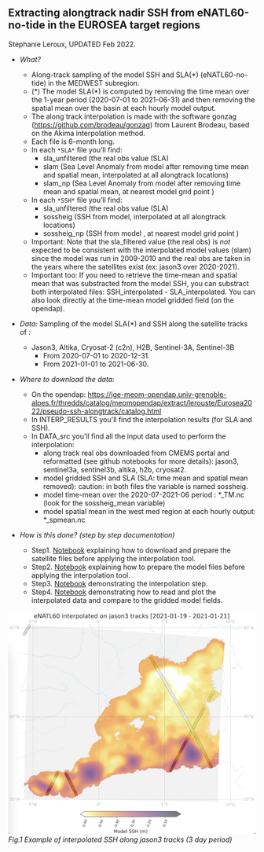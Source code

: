 ## Extracting alongtrack nadir SSH from eNATL60-no-tide in the EUROSEA target regions
Stephanie Leroux, UPDATED Feb 2022.

* _What?_ 
  - Along-track sampling of the model SSH and SLA(*) (eNATL60-no-tide) in the MEDWEST subregion. 
  - (\*) The model SLA(\*) is computed by removing the time mean over the 1-year period (2020-07-01 to 2021-06-31) and then removing the spatial mean over the basin at each hourly model output.
  - The along track interpolation is made with the software gonzag (https://github.com/brodeau/gonzag) from Laurent Brodeau,  based on  the Akima interpolation method.
  - Each file is 6-month long.
  - In each `*SLA*` file you’ll find:
    - sla_unfiltered (the real obs value (SLA)
    - slam (Sea Level Anomaly from model after removing time mean and spatial mean, interpolated at all alongtrack locations)
    - slam_np (Sea Level Anomaly from model after removing time mean and spatial mean, at nearest model grid point )
  - In each `*SSH*` file you’ll find:
    - sla_unfiltered (the real obs value (SLA)
    - sossheig (SSH from model, interpolated at all alongtrack locations)
    - sossheig_np (SSH from model , at nearest model grid point )
  - Important: Note that the sla_filtered value (the real obs) is _not_ expected to be consistent with the interpolated model values (slam) since the model was run in 2009-2010 and the real obs are taken in the years where the satellites exist (ex: jason3 over 2020-2021).
  - Important too: If you need to retrieve the time-mean and spatial mean that was substracted from the model SSH, you can substract both interpolated files:  SSH_interpolated - SLA_interpolated. You can also look directly at the time-mean model gridded field (on the opendap).
 
* _Data:_
Sampling of the model SLA(*) and SSH along the satellite tracks of :
  - Jason3, Altika, Cryosat-2 (c2n), H2B, Sentinel-3A, Sentinel-3B
    - From 2020-07-01 to 2020-12-31.
    - From 2021-01-01 to 2021-06-30.

* _Where to download the data:_
  - On the opendap: https://ige-meom-opendap.univ-grenoble-alpes.fr/thredds/catalog/meomopendap/extract/lerouste/Eurosea2022/pseudo-ssh-alongtrack/catalog.html
  - In INTERP_RESULTS you'll find the interpolation results (for SLA and SSH).
  - In DATA_src you'll find all the input data used to perform the interpolation: 
    - along track real obs downloaded from CMEMS portal and reformatted (see github notebooks for more details): jason3, sentinel3a, sentinel3b, altika, h2b, cryosat2.
    - model gridded SSH and SLA (SLA: time mean and spatial mean removed): caution: in both files the variable is named sossheig. 
    - model time-mean over the 2020-07-2021-06 period : *_TM.nc  (look for the sossheig_mean variable)
    - model spatial mean in the west med region at each hourly output:  *_spmean.nc



* _How is this done? (step by step documentation)_
  - Step1. [Notebook](https://github.com/ocean-next/EUROSEA/blob/main/notebooks/2022-02-18_download-sat-data.md) explaining how to download and prepare the satellite files before applying the interpolation tool.
  - Step2. [Notebook](https://github.com/ocean-next/EUROSEA/blob/main/notebooks/2022-02-18_prepare_model_files.md) explaining how to prepare the model files before applying the interpolation tool.
  - Step3. [Notebook](https://github.com/ocean-next/EUROSEA/blob/main/notebooks/2022-03-09_interpolation_alongtrack.ipynb) demonstrating the interpolation step.
  - Step4. [Notebook](https://github.com/ocean-next/EUROSEA/tree/main/notebooks/2022-02-18_plot_and_check_alontrack.ipynb) demonstrating how to read and plot the interpolated data and compare to the gridded model fields.

![subregions](./figs/jason3.png)<br>
_Fig.1 Example of interpolated SSH along jason3 tracks (3 day period)_
